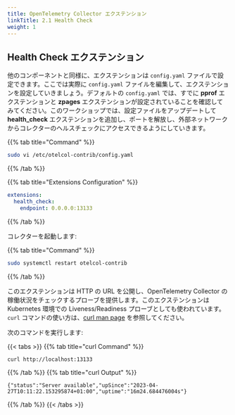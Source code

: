 ```yaml
---
title: OpenTelemetry Collector エクステンション
linkTitle: 2.1 Health Check
weight: 1
---
```


## Health Check エクステンション

他のコンポーネントと同様に、エクステンションは `config.yaml` ファイルで設定できます。ここでは実際に `config.yaml` ファイルを編集して、エクステンションを設定していきましょう。デフォルトの `config.yaml` では、すでに **pprof** エクステンションと **zpages** エクステンションが設定されていることを確認してみてください。このワークショップでは、設定ファイルをアップデートして **health_check** エクステンションを追加し、ポートを解放し、外部ネットワークからコレクターのヘルスチェックにアクセスできるようにしていきます。

{{% tab title="Command" %}}

```bash
sudo vi /etc/otelcol-contrib/config.yaml
```

{{% /tab %}}

{{% tab title="Extensions Configuration" %}}

```yaml {hl_lines="3"}
extensions:
  health_check:
    endpoint: 0.0.0.0:13133
```

{{% /tab %}}

コレクターを起動します:

{{% tab title="Command" %}}

```bash
sudo systemctl restart otelcol-contrib
```

{{% /tab %}}

このエクステンションは HTTP の URL を公開し、OpenTelemetry Collector の稼働状況をチェックするプローブを提供します。このエクステンションは Kubernetes 環境での Liveness/Readiness プローブとしても使われています。 `curl` コマンドの使い方は、[curl man page](https://curl.se/docs/manpage.html) を参照してください。

次のコマンドを実行します:

{{< tabs >}}
{{% tab title="curl Command" %}}

```bash
curl http://localhost:13133
```

{{% /tab %}}
{{% tab title="curl Output" %}}

```text
{"status":"Server available","upSince":"2023-04-27T10:11:22.153295874+01:00","uptime":"16m24.684476004s"}
```

{{% /tab %}}
{{< /tabs >}}
